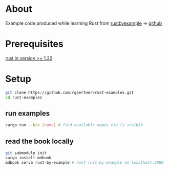 # About

Example code produced while learning Rust from [rustbyexample](http://rustbyexample.com/) -> [github ](https://github.com/rust-lang/rust-by-example)

# Prerequisites

[rust in version >= 1.22](https://www.rust-lang.org/en-US/install.html) 

# Setup 
```sh
git clone https://github.com:rgaertner/rust-examples.git
cd rust-examples
```
## run examples
```sh
cargo run --bin [name] # find available names via ls src/bin
```
## read the book locally
```sh
git submodule init
cargo install mdbook
mdbook serve rust-by-example # host rust-by-example on localhost:3000
```






